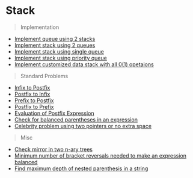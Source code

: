 # Stack
> Implementation
* [Implement queue using 2 stacks](https://www.geeksforgeeks.org/queue-using-stacks/)
* [Implement stack using 2 queues](https://www.geeksforgeeks.org/implement-stack-using-queue/)
* [Implement stack using single queue](https://www.geeksforgeeks.org/implement-a-stack-using-single-queue/)
* [Implement stack using priority queue](https://www.geeksforgeeks.org/implement-stack-using-priority-queue-or-heap/)
* [Implement customized data stack with all 0(1) opetaions](https://www.geeksforgeeks.org/create-customized-data-structure-evaluates-functions-o1/)

> Standard Problems
* [Infix to Postfix](https://www.geeksforgeeks.org/stack-set-2-infix-to-postfix/)
* [Postfix to Infix](https://www.geeksforgeeks.org/postfix-to-infix/)
* [Prefix to Postfix](https://www.geeksforgeeks.org/prefix-postfix-conversion/)
* [Postfix to Prefix](https://www.geeksforgeeks.org/postfix-prefix-conversion/)
* [Evaluation of Postfix Expression](https://www.geeksforgeeks.org/stack-set-4-evaluation-postfix-expression/)
* [Check for balanced parentheses in an expression](https://www.geeksforgeeks.org/check-for-balanced-parentheses-in-an-expression/)
* [Celebrity problem using two pointers or no extra space](https://www.geeksforgeeks.org/the-celebrity-problem/)

> Misc
* [Check mirror in two n-ary trees](https://www.geeksforgeeks.org/check-mirror-n-ary-tree/)
* [Minimum number of bracket reversals needed to make an expression balanced](https://www.geeksforgeeks.org/minimum-number-of-bracket-reversals-needed-to-make-an-expression-balanced/)
* [Find maximum depth of nested parenthesis in a string](https://www.geeksforgeeks.org/find-maximum-depth-nested-parenthesis-string/)

